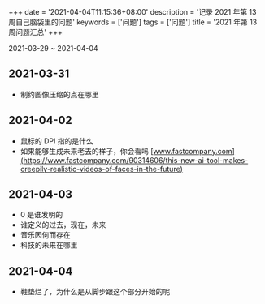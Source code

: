 +++
date = '2021-04-04T11:15:36+08:00'
description = '记录 2021 年第 13 周自己脑袋里的问题'
keywords = ['问题']
tags = ['问题']
title = '2021 年第 13 周问题汇总'
+++

2021-03-29 ~ 2021-04-04

## 2021-03-31

- 制约图像压缩的点在哪里

## 2021-04-02

- 鼠标的 DPI 指的是什么
- 如果能够生成未来老去的样子，你会看吗 [www.fastcompany.com](https://www.fastcompany.com/90314606/this-new-ai-tool-makes-creepily-realistic-videos-of-faces-in-the-future)

## 2021-04-03

- 0 是谁发明的
- 谁定义的过去，现在，未来
- 音乐因何而存在
- 科技的未来在哪里

## 2021-04-04

- 鞋垫烂了，为什么是从脚步跟这个部分开始的呢
